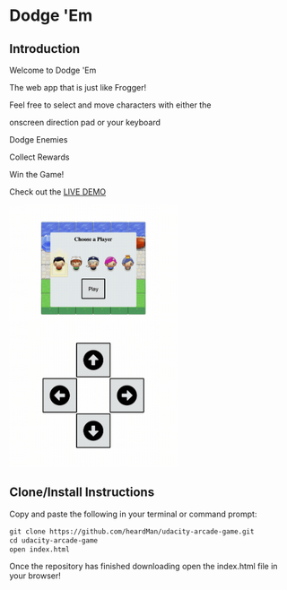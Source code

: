 # Dodge 'Em

## Introduction

Welcome to Dodge 'Em

The web app that is just like Frogger!

Feel free to select and move characters with either the 

onscreen direction pad or your keyboard 

Dodge Enemies

Collect Rewards

Win the Game! 

Check out the <a href="https://heardman.github.io/udacity-arcade-game/">LIVE DEMO</a>

<img src="https://github.com/heardMan/udacity-arcade-game/blob/master/images/screenShot.gif" width=300>

## Clone/Install Instructions

Copy and paste the following in your terminal or command prompt:

    git clone https://github.com/heardMan/udacity-arcade-game.git
    cd udacity-arcade-game
    open index.html

Once the repository has finished downloading open the index.html file in your browser!




